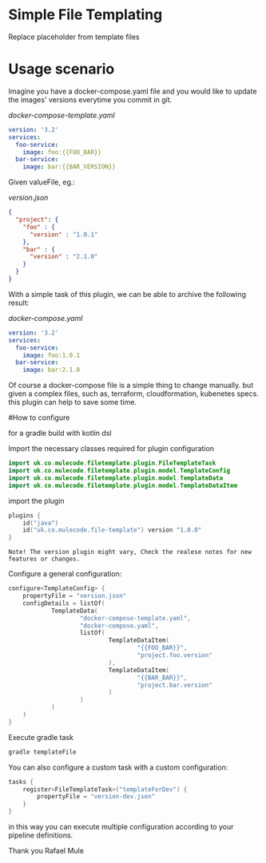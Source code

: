 # Simple File Templating
Replace placeholder from template files

# Usage scenario

Imagine you have a docker-compose.yaml file and you would like to update the images' versions everytime you commit in git.


_docker-compose-template.yaml_

```yaml
version: '3.2'
services:
  foo-service:
    image: foo:{{FOO_BAR}}
  bar-service:
    image: bar:{{BAR_VERSION}}
```

Given valueFile, eg.: 

_version.json_

```json
{
  "project": {
    "foo" : {
      "version" : "1.0.1"
    },
    "bar" : {
      "version" : "2.1.0"
    }
  }
}
```
With a simple task of this plugin, we can be able to archive the following result:

_docker-compose.yaml_

```yaml
version: '3.2'
services:
  foo-service:
    image: foo:1.0.1
  bar-service:
    image: bar:2.1.0
```

Of course a docker-compose file is a simple thing to change manually. but given a complex files, such as, terraform, 
cloudformation, kubenetes specs. this plugin can help to save some time.


#How to configure

for a gradle build with kotlin dsl 

Import the necessary classes required for plugin configuration
```kotlin
import uk.co.mulecode.filetemplate.plugin.FileTemplateTask
import uk.co.mulecode.filetemplate.plugin.model.TemplateConfig
import uk.co.mulecode.filetemplate.plugin.model.TemplateData
import uk.co.mulecode.filetemplate.plugin.model.TemplateDataItem
```

import the plugin
```kotlin
plugins {
    id("java")
    id("uk.co.mulecode.file-template") version "1.0.0"
}
```
```
Note! The version plugin might vary, Check the realese notes for new features or changes.

```
Configure a general configuration:
```kotlin
configure<TemplateConfig> {
    propertyFile = "version.json"
    configDetails = listOf(
            TemplateData(
                    "docker-compose-template.yaml",
                    "docker-compose.yaml",
                    listOf(
                            TemplateDataItem(
                                    "{{FOO_BAR}}",
                                    "project.foo.version"
                            ),
                            TemplateDataItem(
                                    "{{BAR_BAR}}",
                                    "project.bar.version"
                            )
                    )
            )
    )
}
```
Execute gradle task

```bash
gradle templateFile
```

You can also configure a custom task with a custom configuration:

```kotlin
tasks {
    register<FileTemplateTask>("templateForDev") {
        propertyFile = "version-dev.json"
    }
}
```

in this way you can execute multiple configuration according to your pipeline definitions.


Thank you
Rafael Mule